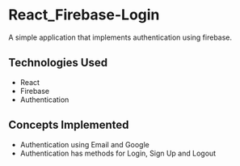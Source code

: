 # React_Firebase-Login

A simple application that implements authentication using firebase.

## Technologies Used

- React
- Firebase
- Authentication

## Concepts Implemented

- Authentication using Email and Google
- Authentication has methods for Login, Sign Up and Logout
